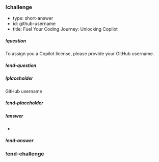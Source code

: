 <!-- >>>>>>>>>>>>>>>>>>>>>> BEGIN CHALLENGE >>>>>>>>>>>>>>>>>>>>>> -->
<!-- Replace everything in square brackets [] and remove brackets  -->

### !challenge

* type: short-answer
* id: github-username
* title: Fuel Your Coding Journey: Unlocking Copilot
<!-- * points: [1] (optional, the number of points for scoring as a checkpoint) -->
<!-- * topics: [python, pandas] (Checkpoints only, optional the topics for analyzing points) -->

##### !question

To assign you a Copilot license, please provide your GitHub username.

##### !end-question

##### !placeholder

GitHub username

##### !end-placeholder

##### !answer

*

##### !end-answer

<!-- other optional sections -->
<!-- !hint - !end-hint (markdown, hidden, students click to view) -->
<!-- !rubric - !end-rubric (markdown, instructors can see while scoring a checkpoint) -->
<!-- !explanation - !end-explanation (markdown, students can see after answering correctly) -->

### !end-challenge

<!-- ======================= END CHALLENGE ======================= -->